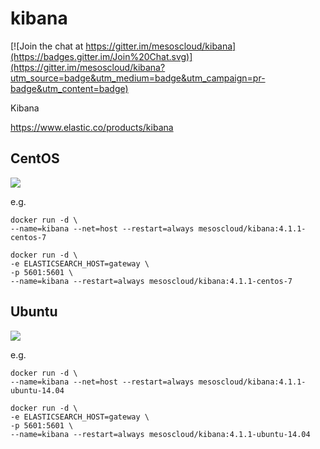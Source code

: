 # kibana

[![Join the chat at https://gitter.im/mesoscloud/kibana](https://badges.gitter.im/Join%20Chat.svg)](https://gitter.im/mesoscloud/kibana?utm_source=badge&utm_medium=badge&utm_campaign=pr-badge&utm_content=badge)

Kibana

https://www.elastic.co/products/kibana

## CentOS

[![](https://badge.imagelayers.io/mesoscloud/kibana:4.1.1-centos-7.svg)](https://imagelayers.io/?images=mesoscloud/kibana:4.1.1-centos-7)

e.g.

```
docker run -d \
--name=kibana --net=host --restart=always mesoscloud/kibana:4.1.1-centos-7
```

```
docker run -d \
-e ELASTICSEARCH_HOST=gateway \
-p 5601:5601 \
--name=kibana --restart=always mesoscloud/kibana:4.1.1-centos-7
```

## Ubuntu

[![](https://badge.imagelayers.io/mesoscloud/kibana:4.1.1-ubuntu-14.04.svg)](https://imagelayers.io/?images=mesoscloud/kibana:4.1.1-ubuntu-14.04)

e.g.

```
docker run -d \
--name=kibana --net=host --restart=always mesoscloud/kibana:4.1.1-ubuntu-14.04
```

```
docker run -d \
-e ELASTICSEARCH_HOST=gateway \
-p 5601:5601 \
--name=kibana --restart=always mesoscloud/kibana:4.1.1-ubuntu-14.04
```
